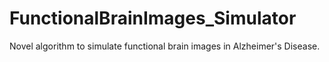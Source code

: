 # FunctionalBrainImages_Simulator
Novel algorithm to simulate functional brain images in Alzheimer's Disease.
